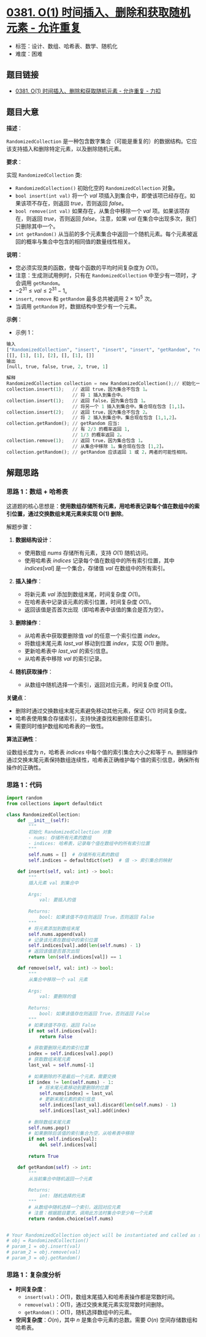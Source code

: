 # [0381. O(1) 时间插入、删除和获取随机元素 - 允许重复](https://leetcode.cn/problems/insert-delete-getrandom-o1-duplicates-allowed/)

- 标签：设计、数组、哈希表、数学、随机化
- 难度：困难

## 题目链接

- [0381. O(1) 时间插入、删除和获取随机元素 - 允许重复 - 力扣](https://leetcode.cn/problems/insert-delete-getrandom-o1-duplicates-allowed/)

## 题目大意

**描述**：

`RandomizedCollection` 是一种包含数字集合（可能是重复的）的数据结构。它应该支持插入和删除特定元素，以及删除随机元素。

**要求**：

实现 `RandomizedCollection` 类:

- `RandomizedCollection()` 初始化空的 `RandomizedCollection` 对象。
- `bool insert(int val)` 将一个 $val$ 项插入到集合中，即使该项已经存在。如果该项不存在，则返回 $true$，否则返回 $false$。
- `bool remove(int val)` 如果存在，从集合中移除一个 $val$ 项。如果该项存在，则返回 $true$，否则返回 $false$。注意，如果 $val$ 在集合中出现多次，我们只删除其中一个。
- `int getRandom()` 从当前的多个元素集合中返回一个随机元素。每个元素被返回的概率与集合中包含的相同值的数量线性相关。

**说明**：

- 您必须实现类的函数，使每个函数的平均时间复杂度为 $O(1)$。
- 注意：生成测试用例时，只有在 `RandomizedCollection` 中至少有一项时，才会调用 `getRandom`。
- $-2^{31} \le val \le 2^{31} - 1$。
- `insert`, `remove` 和 `getRandom` 最多总共被调用 $2 \times 10^{5}$ 次。
- 当调用 `getRandom` 时，数据结构中至少有一个元素。

**示例**：

- 示例 1：

```python
输入
["RandomizedCollection", "insert", "insert", "insert", "getRandom", "remove", "getRandom"]
[[], [1], [1], [2], [], [1], []]
输出
[null, true, false, true, 2, true, 1]

解释
RandomizedCollection collection = new RandomizedCollection();// 初始化一个空的集合。
collection.insert(1);   // 返回 true，因为集合不包含 1。
                        // 将 1 插入到集合中。
collection.insert(1);   // 返回 false，因为集合包含 1。
                        // 将另一个 1 插入到集合中。集合现在包含 [1,1]。
collection.insert(2);   // 返回 true，因为集合不包含 2。
                        // 将 2 插入到集合中。集合现在包含 [1,1,2]。
collection.getRandom(); // getRandom 应当:
                        // 有 2/3 的概率返回 1,
                        // 1/3 的概率返回 2。
collection.remove(1);   // 返回 true，因为集合包含 1。
                        // 从集合中移除 1。集合现在包含 [1,2]。
collection.getRandom(); // getRandom 应该返回 1 或 2，两者的可能性相同。
```

## 解题思路

### 思路 1：数组 + 哈希表

这道题的核心思想是：**使用数组存储所有元素，用哈希表记录每个值在数组中的索引位置，通过交换数组末尾元素来实现 O(1) 删除**。

解题步骤：

1. **数据结构设计**：
   - 使用数组 $nums$ 存储所有元素，支持 $O(1)$ 随机访问。
   - 使用哈希表 $indices$ 记录每个值在数组中的所有索引位置，其中 $indices[val]$ 是一个集合，存储值 $val$ 在数组中的所有索引。

2. **插入操作**：
   - 将新元素 $val$ 添加到数组末尾，时间复杂度 $O(1)$。
   - 在哈希表中记录该元素的索引位置，时间复杂度 $O(1)$。
   - 返回该值是否首次出现（即哈希表中该值的集合是否为空）。

3. **删除操作**：
   - 从哈希表中获取要删除值 $val$ 的任意一个索引位置 $index$。
   - 将数组末尾元素 $last\_val$ 移动到位置 $index$，实现 $O(1)$ 删除。
   - 更新哈希表中 $last\_val$ 的索引信息。
   - 从哈希表中移除 $val$ 的索引记录。

4. **随机获取操作**：
   - 从数组中随机选择一个索引，返回对应元素，时间复杂度 $O(1)$。

**关键点**：

- 删除时通过交换数组末尾元素避免移动其他元素，保证 $O(1)$ 时间复杂度。
- 哈希表使用集合存储索引，支持快速查找和删除任意索引。
- 需要同时维护数组和哈希表的一致性。

**算法正确性**：

设数组长度为 $n$，哈希表 $indices$ 中每个值的索引集合大小之和等于 $n$。删除操作通过交换末尾元素保持数组连续性，哈希表正确维护每个值的索引信息，确保所有操作的正确性。

### 思路 1：代码

```python
import random
from collections import defaultdict

class RandomizedCollection:
    def __init__(self):
        """
        初始化 RandomizedCollection 对象
        - nums: 存储所有元素的数组
        - indices: 哈希表，记录每个值在数组中的所有索引位置
        """
        self.nums = []  # 存储所有元素的数组
        self.indices = defaultdict(set)  # 值 -> 索引集合的映射

    def insert(self, val: int) -> bool:
        """
        插入元素 val 到集合中
        
        Args:
            val: 要插入的值
            
        Returns:
            bool: 如果该值不存在则返回 True，否则返回 False
        """
        # 将元素添加到数组末尾
        self.nums.append(val)
        # 记录该元素在数组中的索引位置
        self.indices[val].add(len(self.nums) - 1)
        # 返回该值是否首次出现
        return len(self.indices[val]) == 1

    def remove(self, val: int) -> bool:
        """
        从集合中移除一个 val 元素
        
        Args:
            val: 要删除的值
            
        Returns:
            bool: 如果该值存在则返回 True，否则返回 False
        """
        # 如果该值不存在，返回 False
        if not self.indices[val]:
            return False
        
        # 获取要删除元素的索引位置
        index = self.indices[val].pop()
        # 获取数组末尾元素
        last_val = self.nums[-1]
        
        # 如果删除的不是最后一个元素，需要交换
        if index != len(self.nums) - 1:
            # 将末尾元素移动到要删除的位置
            self.nums[index] = last_val
            # 更新末尾元素的索引信息
            self.indices[last_val].discard(len(self.nums) - 1)
            self.indices[last_val].add(index)
        
        # 删除数组末尾元素
        self.nums.pop()
        # 如果删除后该值的索引集合为空，从哈希表中移除
        if not self.indices[val]:
            del self.indices[val]
        
        return True

    def getRandom(self) -> int:
        """
        从当前集合中随机返回一个元素
        
        Returns:
            int: 随机选择的元素
        """
        # 从数组中随机选择一个索引，返回对应元素
        # 注意：根据题目要求，调用此方法时集合中至少有一个元素
        return random.choice(self.nums)


# Your RandomizedCollection object will be instantiated and called as such:
# obj = RandomizedCollection()
# param_1 = obj.insert(val)
# param_2 = obj.remove(val)
# param_3 = obj.getRandom()
```

### 思路 1：复杂度分析

- **时间复杂度**：
  - `insert(val)`：$O(1)$，数组末尾插入和哈希表操作都是常数时间。
  - `remove(val)`：$O(1)$，通过交换末尾元素实现常数时间删除。
  - `getRandom()`：$O(1)$，随机选择数组中的元素。
- **空间复杂度**：$O(n)$，其中 $n$ 是集合中元素的总数。需要 $O(n)$ 空间存储数组和哈希表。
